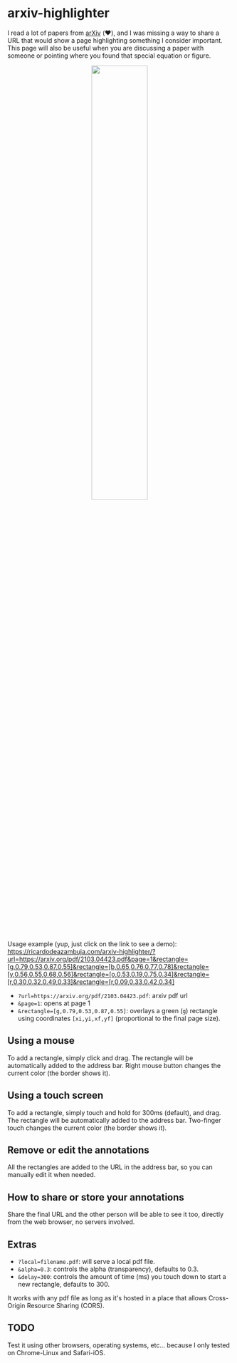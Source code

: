 # arxiv-highlighter

I read a lot of papers from [arXiv](https://arxiv.org/) (:heart:), and I was missing a way to share a URL that would show a page highlighting something I consider important. This page will also be useful when you are discussing a paper with someone or pointing where you found that special equation or figure. 

<p align="center">
<img src="https://user-images.githubusercontent.com/6606382/215234922-c68add34-f3b4-4191-96ad-5926161be989.png" width=50% height=50%>
</p>

Usage example (yup, just click on the link to see a demo):    
https://ricardodeazambuja.com/arxiv-highlighter/?url=https://arxiv.org/pdf/2103.04423.pdf&page=1&rectangle=[g,0.79,0.53,0.87,0.55]&rectangle=[b,0.65,0.76,0.77,0.78]&rectangle=[y,0.56,0.55,0.68,0.56]&rectangle=[o,0.53,0.19,0.75,0.34]&rectangle=[r,0.30,0.32,0.49,0.33]&rectangle=[r,0.09,0.33,0.42,0.34]

* `?url=https://arxiv.org/pdf/2103.04423.pdf`: arxiv pdf url
* `&page=1`: opens at page 1
* `&rectangle=[g,0.79,0.53,0.87,0.55]`: overlays a green (`g`) rectangle using coordinates `[xi,yi,xf,yf]` (proportional to the final page size).

## Using a mouse
To add a rectangle, simply click and drag. The rectangle will be automatically added to the address bar. Right mouse button changes the current color (the border shows it).

## Using a touch screen
To add a rectangle, simply touch and hold for 300ms (default), and drag. The rectangle will be automatically added to the address bar. Two-finger touch changes the current color (the border shows it).

## Remove or edit the annotations
All the rectangles are added to the URL in the address bar, so you can manually edit it when needed.     
## How to share or store your annotations
Share the final URL and the other person will be able to see it too, directly from the web browser, no servers involved.


## Extras
* `?local=filename.pdf`: will serve a local pdf file.
* `&alpha=0.3`: controls the alpha (transparency), defaults to 0.3.
* `&delay=300`: controls the amount of time (ms) you touch down to start a new rectangle, defaults to 300.

It works with any pdf file as long as it's hosted in a place that allows Cross-Origin Resource Sharing (CORS).

## TODO
Test it using other browsers, operating systems, etc... because I only tested on Chrome-Linux and Safari-iOS.